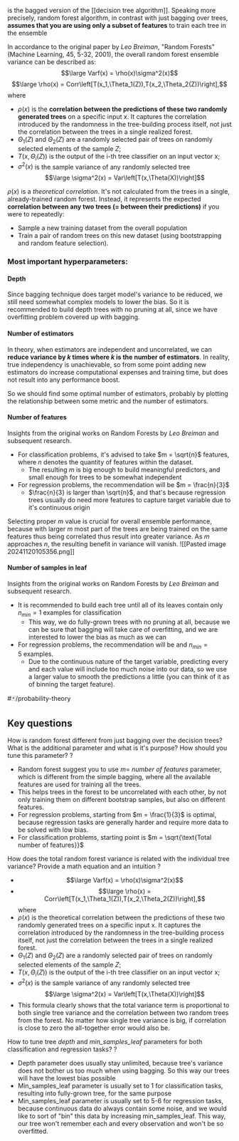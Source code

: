 is the bagged version of the [[decision tree algorithm]]. Speaking more precisely, random forest algorithm, in contrast with just bagging over trees, **assumes that you are using only a subset of features** to train each tree in the ensemble

In accordance to the original paper by *Leo Breiman*, "Random Forests" (Machine Learning, 45, 5-32, 2001), the overall random forest ensemble variance can be described as:
$$\large Varf(x) = \rho(x)\sigma^2(x)$$
$$\large \rho(x) = Corr\left[T(x_1,\Theta_1(Z)),T(x_2,\Theta_2(Z))\right],$$
where
- $ρ(x)$ is the **correlation between the predictions of these two randomly generated trees** on a specific input x. It captures the correlation introduced by the randomness in the tree-building process itself, not just the correlation between the trees in a single realized forest.
- $\Theta_{1}(Z)$ and $\Theta_{2}(Z)$ are a randomly selected pair of trees on randomly selected elements of the sample $Z$;
- $T(x,\Theta_{i}(Z))$ is the output of the i-th tree classifier on an input vector x;
- $\sigma^{2}(x)$ is the sample variance of any randomly selected tree $$\large \sigma^2(x) = Var\left[T(x,\Theta(X))\right]$$

$ρ(x)$ is a *theoretical correlation*. It's not calculated from the trees in a single, already-trained random forest. Instead, it represents the expected **correlation between any two trees (= between their predictions)** if you were to repeatedly:
- Sample a new training dataset from the overall population
- Train a pair of random trees on this new dataset (using bootstrapping and random feature selection).





### Most important hyperparameters:
#### Depth
Since bagging technique does target model's variance to be reduced, we still need somewhat complex models to lower the bias. So it is recommended to build depth trees with no pruning at all, since we have overfitting problem covered up with bagging.  

#### Number of estimators
In theory, when estimators are independent and uncorrelated, we can **reduce variance by $k$ times where $k$ is the number of estimators**. In reality, true independency is unachievable, so from some point adding new estimators do increase computational expenses and training time, but does not result into any performance boost. 

So we should find some optimal number of estimators, probably by plotting the relationship between some metric and the number of estimators.

#### Number of features
Insights from the original works on Random Forests by *Leo Breiman* and subsequent research. 

- For classification problems, it's advised to take $m = \sqrt{n}$ features, where $n$ denotes the quantity of features within the dataset.
	- The resulting $m$ is big enough to build meaningful predictors, and small enough for trees to be somewhat independent
- For regression problems, the recommendation will be $m = \frac{n}{3}$
	- $\frac{n}{3} is larger than \sqrt{n}$, and that's because regression trees usually do need more features to capture target variable due to it's continuous origin

Selecting proper $m$ value is crucial for overall ensemble performance, because with larger $m$ most part of the trees are being trained on the same features thus being correlated thus result into greater variance. As $m$ approaches $n$, the resulting benefit in variance will vanish.
![[Pasted image 20241120105356.png]]

#### Number of samples in leaf
Insights from the original works on Random Forests by *Leo Breiman* and subsequent research. 

- It is recommended to build each tree until all of its leaves contain only $n_{min}=1$ examples for classification
	- This way, we do fully-grown trees with no pruning at all, because we can be sure that bagging will take care of overfitting, and we are interested to lower the bias as much as we can
- For regression problems, the recommendation will be and $n_{min}=5$ examples.
	- Due to the continuous nature of the target variable, predicting every and each value will include too much noise into our data, so we use a larger value to smooth the predictions a little (you can think of it as of binning the target feature).

#🃏/probability-theory 
## Key questions

How is random forest different from just bagging over the decision trees? What is the additional parameter and what is it's purpose? How should you tune this parameter?
?
- Random forest suggest you to use $m =$ *number of features* parameter, which is different from the simple bagging, where all the available features are used for training all the trees.
- This helps trees in the forest to be uncorrelated with each other, by not only training them on different bootstrap samples, but also on different features.
- For regression problems, starting from $m = \frac{1}{3}$ is optimal, because regression tasks are generally harder and require more data to be solved with low bias.
- For classification problems, starting point is $m = \sqrt{\text{Total number of features}}$
<!--SR:!2025-02-13,54,310-->

How does the total random forest variance is related with the individual tree variance? Provide a math equation and an intuition
?
- $$\large Varf(x) = \rho(x)\sigma^2(x)$$
- $$\large \rho(x) = Corr\left[T(x_1,\Theta_1(Z)),T(x_2,\Theta_2(Z))\right],$$
where
- $ρ(x)$ is the theoretical correlation between the predictions of these two randomly generated trees on a specific input x. It captures the correlation introduced by the randomness in the tree-building process itself, not just the correlation between the trees in a single realized forest.
- $\Theta_{1}(Z)$ and $\Theta_{2}(Z)$ are a randomly selected pair of trees on randomly selected elements of the sample $Z$;
- $T(x,\Theta_{i}(Z))$ is the output of the i-th tree classifier on an input vector x;
- $\sigma^{2}(x)$ is the sample variance of any randomly selected tree $$\large \sigma^2(x) = Var\left[T(x,\Theta(X))\right]$$
- This formula clearly shows that the total variance term is proportional to both single tree variance and the correlation between two random trees from the forest. No matter how single tree variance is big, if correlation is close to zero the all-together error would also be.
<!--SR:!2024-12-26,5,237-->

How to tune tree *depth* and *min_samples_leaf* parameters for both classification and regression tasks?
?
- Depth parameter does usually stay unlimited, because tree's variance does not bother us too much when using bagging. So this way our trees will have the lowest bias possible
- Min_samples_leaf parameter is usually set to 1 for classification tasks, resulting into fully-grown tree, for the same purpose
- Min_samples_leaf parameter is usually set to 5-6 for regression tasks, because continuous data do always contain some noise, and we would like to sort of "bin" this data by increasing min_samples_leaf. This way, our tree won't remember each and every observation and won't be so overfitted.
<!--SR:!2025-02-26,67,310-->

